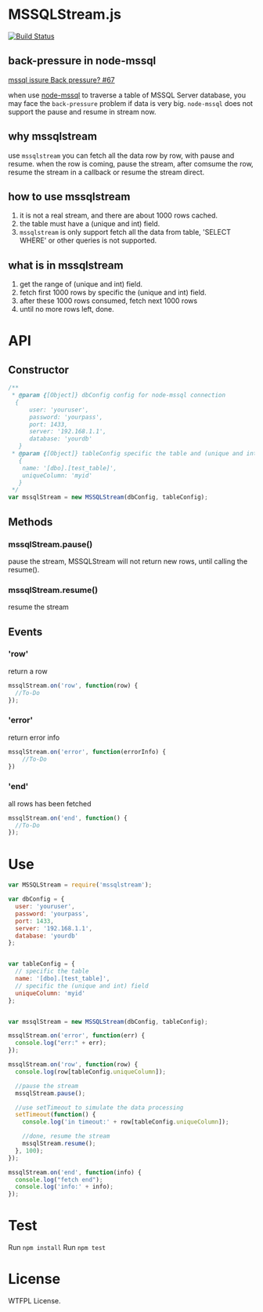 MSSQLStream.js 
========


[![Build Status](https://travis-ci.org/geryoung/mssql-stream.svg?branch=master)](https://travis-ci.org/geryoung/mssql-stream)

## back-pressure in node-mssql
[mssql issure Back pressure? #67](https://github.com/patriksimek/node-mssql/issues/67)

when use [node-mssql](https://github.com/patriksimek/node-mssql) to traverse a table of MSSQL Server database, you may face the `back-pressure` problem if data is very big. `node-mssql` does not support the pause and resume in stream now. 


## why mssqlstream
use `mssqlstream` you can fetch all the data row by row, with pause and resume.
when the row is coming, pause the stream, after comsume the row, resume the stream in a callback or resume the stream direct.

## how to use mssqlstream
1. it is not a real stream, and there are about 1000 rows cached.
2. the table must have a (unique and int) field.
3. `mssqlstream` is only support fetch all the data from table, 'SELECT WHERE' or other queries is not supported.

## what is in mssqlstream
1. get the range of (unique and int) field.
2. fetch first 1000 rows by specific the (unique and int) field.
3. after these 1000 rows consumed, fetch next 1000 rows
4. until no more rows left, done.
  


API
====
## Constructor
```javascript
/**
 * @param {[Object]} dbConfig config for node-mssql connection   
  {
      user: 'youruser',
      password: 'yourpass',
      port: 1433,
      server: '192.168.1.1',
      database: 'yourdb'
   }
 * @param {[Object]} tableConfig specific the table and (unique and int) field name
   {
    name: '[dbo].[test_table]',
    uniqueColumn: 'myid'
   }
 */
var mssqlStream = new MSSQLStream(dbConfig, tableConfig);
```

## Methods

### mssqlStream.pause()
pause the stream, MSSQLStream will not return new rows, until calling the resume().

### mssqlStream.resume()
resume the stream

## Events
### 'row'
return a row 

```javascript
mssqlStream.on('row', function(row) {
  //To-Do  
});
```
### 'error' 
return error info

```javascript
mssqlStream.on('error', function(errorInfo) {
    //To-Do
})
```

### 'end' 
all rows has been fetched

```javascript
mssqlStream.on('end', function() {
  //To-Do
});
```

Use
====

```javascript
var MSSQLStream = require('mssqlstream');

var dbConfig = {
  user: 'youruser',
  password: 'yourpass',
  port: 1433,
  server: '192.168.1.1',
  database: 'yourdb'
};


var tableConfig = {
  // specific the table 
  name: '[dbo].[test_table]',
  // specific the (unique and int) field 
  uniqueColumn: 'myid'
};


var mssqlStream = new MSSQLStream(dbConfig, tableConfig);

mssqlStream.on('error', function(err) {
  console.log("err:" + err);
});

mssqlStream.on('row', function(row) {
  console.log(row[tableConfig.uniqueColumn]);

  //pause the stream
  mssqlStream.pause();

  //use setTimeout to simulate the data processing 
  setTimeout(function() {
    console.log('in timeout:' + row[tableConfig.uniqueColumn]);

    //done, resume the stream
    mssqlStream.resume();
  }, 100);
});

mssqlStream.on('end', function(info) {
  console.log("fetch end");
  console.log('info:' + info);
});
```

Test
=====
Run `npm install`
Run `npm test`



License
=====
WTFPL License.